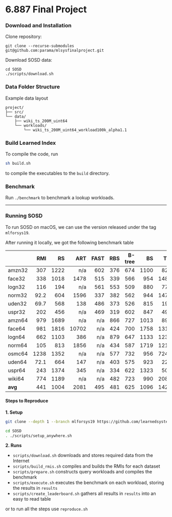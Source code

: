 # 6.887 Final Project

### Download and Installation 

Clone repository:
```
git clone --recurse-submodules git@github.com:parama/mlsysfinalproject.git
```

Download SOSD data:
```
cd SOSD
./scripts/download.sh
```

### Data Folder Structure

Example data layout 
```
project/
├── src/
└── data/
    ├── wiki_ts_200M_uint64
    └── workloads/
	    └── wiki_ts_200M_uint64_workload100k_alpha1.1
```

### Build Learned Index

To compile the code, run 
```bash
sh build.sh
```
to compile the executables to the `build` directory.


### Benchmark

Run `./benchmark` to benchmark a lookup workloads.

---

### Running SOSD

To run SOSD on macOS, we can use the version released under the tag `mlforsys19`.

After running it locally, we got the following benchmark table

|               |       RMI |        RS |       ART |      FAST |       RBS |    B-tree |        BS |       TIP |        IS |
| ------------- | ---------:| ---------:| ---------:| ---------:| ---------:| ---------:| ---------:| ---------:| ---------:|
| amzn32        |       307 |      1222 |       n/a |       602 |       376 |       674 |      1100 |       824 |      5021 |
| face32        |       338 |      1018 |      1478 |       515 |       339 |       566 |       954 |      1480 |      1235 |
| logn32        |       116 |       194 |       n/a |       561 |       553 |       509 |       880 |       770 |       n/a |
| norm32        |      92.2 |       604 |      1596 |       337 |       382 |       562 |       944 |      1472 |     11482 |
| uden32        |      69.7 |       568 |       138 |       486 |       373 |       526 |       815 |       191 |      55.5 |
| uspr32        |       202 |       456 |       n/a |       469 |       319 |       602 |       847 |       499 |       499 |
| amzn64        |       979 |      1689 |       n/a |       n/a |       866 |       727 |      1013 |       897 |      5866 |
| face64        |       981 |      1816 |     10702 |       n/a |       424 |       700 |      1758 |      1317 |      2000 |
| logn64        |       662 |      1103 |       386 |       n/a |       879 |       647 |      1133 |      1234 |       n/a |
| norm64        |       105 |       813 |      1856 |       n/a |       434 |       587 |      1719 |      1219 |     13017 |
| osmc64        |      1238 |      1352 |       n/a |       n/a |       577 |       732 |       956 |      7245 |    106801 |
| uden64        |      72.1 |       664 |       147 |       n/a |       403 |       575 |       923 |       223 |      77.8 |
| uspr64        |       243 |      1374 |       345 |       n/a |       334 |       622 |      1323 |       506 |       628 |
| wiki64        |       774 |      1189 |       n/a |       n/a |       482 |       723 |       990 |      2089 |      9819 |
| **avg**           |       441 |      1004 |      2081 |       495 |       481 |       625 |      1096 |      1426 |     13041 |


#### Steps to Reproduce

**1. Setup**
```bash
git clone --depth 1 --branch mlforsys19 https://github.com/learnedsystems/SOSD.git

cd SOSD 
. ./scripts/setup_anywhere.sh
```

**2. Runs**
* `scripts/download.sh` downloads and stores required data from the Internet
* `scripts/build_rmis.sh` compiles and builds the RMIs for each dataset
* `scripts/prepare.sh` constructs query workloads and compiles the benchmark
* `scripts/execute.sh` executes the benchmark on each workload, storing the results in `results`
* `scripts/create_leaderboard.sh` gathers all results in `results` into an easy to read table

or to run all the steps use `reproduce.sh`
